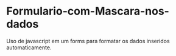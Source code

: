 # Formulario-com-Mascara-nos-dados
Uso de javascript em um forms para formatar os dados inseridos automaticamente.
